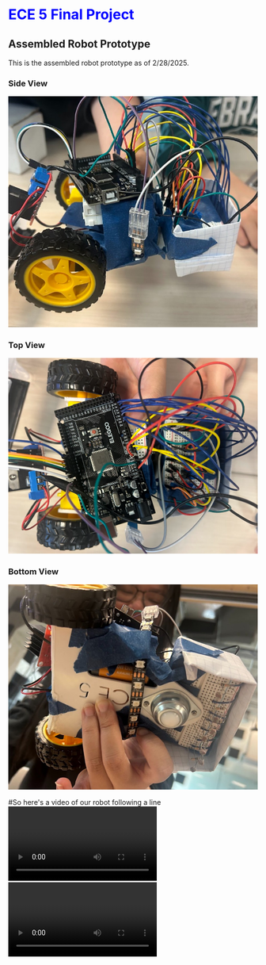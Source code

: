 # <span style="color:blue">ECE 5 Final Project</span>

## Assembled Robot Prototype

This is the assembled robot prototype as of 2/28/2025. 


### Side View
![Image](sideview.jpg)
### Top View
![Image](topview.png)
### Bottom View 
![Image](bottomview.jpg)

#So here's a video of our robot following a line
![](IMG_9217_1.mov)
<video src="IMG_9217_1.mov" controls preload></video>
